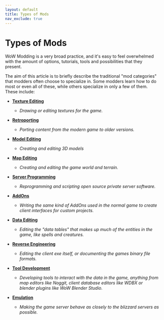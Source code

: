 ```yaml
---
layout: default
title: Types of Mods
nav_exclude: true
---
```


# Types of Mods

WoW Modding is a very broad practice, and it's easy to feel overwhelmed with the amount of options, tutorials, tools and possibilities that they present.

The aim of this article is to briefly describe the traditional "mod categories" that modders often choose to specialize in. Some modders learn how to do most or even all of these, while others specialize in only a few of them. These include:

- [**Texture Editing**](./texture_edit)
    - _Drawing or editing textures for the game._

- [**Retroporting**](./retroporting)
    - _Porting content from the modern game to older versions._

- [**Model Editing**](./model_edit)
    - _Creating and editing 3D models_

- [**Map Editing**](./map_editing)
    - _Creating and editing the game world and terrain._

- [**Server Programming**](./server_programming)
    - _Reprogramming and scripting open source private server software._

- [**AddOns**](./addon_programming)
    - _Writing the same kind of AddOns used in the normal game to create client interfaces for custom projects._

- [**Data Editing**](./data_editing)
    - _Editing the "data tables" that makes up much of the entities in the game, like spells and creatures._

- [**Reverse Engineering**](./reverse_engineering)
    - _Editing the client exe itself, or documenting the games binary file formats._

- [**Tool Development**](./tool_development)
    - _Developing tools to interact with the data in the game, anything from map editors like _Noggit_, client database editors like _WDBX_ or blender plugins like _WoW Blender Studio_._

- [**Emulation**](./emulation)
    - _Making the game server behave as closely to the blizzard servers as possible._
